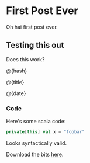 # First Post Ever

Oh hai first post ever.

## Testing this out

Does this work?

@{hash}

@{title}

@{date}

### Code

Here's some scala code:

```scala
private[this] val x = "foobar"
```

Looks syntactically valid.

Download the bits <a href="#">here</a>.

